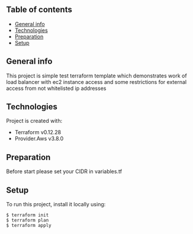 ## Table of contents
* [General info](#general-info)
* [Technologies](#technologies)
* [Preparation](#preparation)
* [Setup](#setup)

## General info
This project is simple test terraform template which demonstrates work of load balancer with ec2 instance access and some restrictions for external access from not whitelisted ip addresses
	
## Technologies
Project is created with:
* Terraform v0.12.28
* Provider.Aws v3.8.0
	
## Preparation
Before start please set your CIDR in variables.tf
  
## Setup
To run this project, install it locally using:

```
$ terraform init
$ terraform plan
$ terraform apply
```
